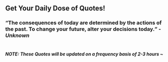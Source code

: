 ## Get Your Daily Dose of Quotes!
### <q>The consequences of today are determined by the actions of the past. To change your future, alter your decisions today.</q> -<em>Unknown</em> <br><br>
##### NOTE: These Quotes will be updated on a frequency basis of 2-3 hours ~
